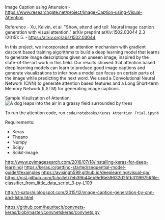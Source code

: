 Image Caption using Attension - https://www.researchgate.net/project/Image-Caption-using-Visual-Attention

Reference - Xu, Kelvin, et al. "Show, attend and tell: Neural image caption generation with visual attention." arXiv preprint arXiv:1502.03044 2.3 (2015): 5. - https://arxiv.org/abs/1502.03044

In this project, we incorporated an attention mechanism with gradient descent based training algorithms to build a deep learning model that learns to generate image descriptions given an unseen image, inspired by the state-of-the-art work in this field. Our results showed that attention based deep learning models can learn to produce good image captions and generate visualizations to infer how a model can focus on certain parts of the image while predicting the next word. We used a Convolutional Neural Network (CNN) to generate attention based features and a Long Short-term Memory Network (LSTM) for generating image captions.

Sample Visulization of Attention: 
![A dog leaps into the air in a grassy field surrounded by trees][logo]

[logo]: https://github.com/pankajb64/image_caption_using_attention/blob/master/results/dog_viz_c.png "A dog leaps into the air in a grassy field surrounded by trees" 
 
To run the attention code, run `code/notebooks/Keras Attention Trial.ipynb`

Requirements:
* Keras
* Theano
* Numpy
* Scipy
* Scikit-Image

http://www.pyimagesearch.com/2016/07/18/installing-keras-for-deep-learning/
https://keras.io/getting-started/sequential-model-guide/#examples
https://avisingh599.github.io/deeplearning/visual-qa/
https://gist.github.com/fchollet/7eb39b44eb9e16e59632d25fb3119975#file-classifier_from_little_data_script_3-py-L109

http://t-satoshi.blogspot.com/2015/12/image-caption-generation-by-cnn-and-lstm.html

https://github.com/heuritech/convnets-keras/blob/master/convnetskeras/convnets.py
